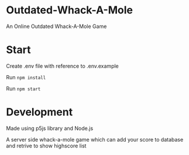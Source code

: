 # Outdated-Whack-A-Mole
An Online Outdated Whack-A-Mole Game

# Start
Create .env file with reference to .env.example

Run `npm install`

Run `npm start`

# Development
Made using p5js library and Node.js

A server side whack-a-mole game which can add your score to database and retrive to show highscore list
